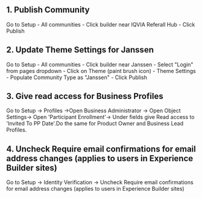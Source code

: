 ## 1. Publish Community

Go to Setup - All communities - Click builder near IQVIA Referall Hub - Click Publish

## 2. Update Theme Settings for Janssen
Go to Setup - All communities - Click builder near Janssen - Select "Login" from pages dropdown - Click on Theme (paint brush icon)  - Theme Settings - Populate Community Type as "Janssen" - Click Publish


## 3. Give read access for Business Profiles 
Go to Setup -> Profiles ->Open Business Administrator -> Open Object Settings-> Open 'Participant Enrollment'-> Under fields give Read access to 'Invited To PP Date'.Do the same for Product Owner and Business Lead Profiles.

## 4. Uncheck Require email confirmations for email address changes (applies to users in Experience Builder sites)
Go to Setup -> Identity Verification -> Uncheck Require email confirmations for email address changes (applies to users in Experience Builder sites)